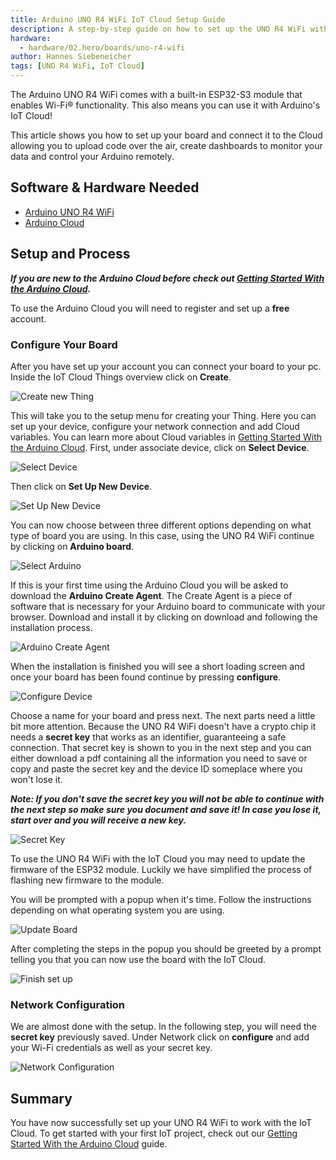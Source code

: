 ```yaml
---
title: Arduino UNO R4 WiFi IoT Cloud Setup Guide
description: A step-by-step guide on how to set up the UNO R4 WiFi with the Arduino Cloud.
hardware:
  - hardware/02.hero/boards/uno-r4-wifi
author: Hannes Siebeneicher
tags: [UNO R4 WiFi, IoT Cloud]
---
```


The Arduino UNO R4 WiFi comes with a built-in ESP32-S3 module that enables Wi-Fi® functionality. This also means you can use it with Arduino's IoT Cloud!

This article shows you how to set up your board and connect it to the Cloud allowing you to upload code over the air, create dashboards to monitor your data and control your Arduino remotely.

## Software & Hardware Needed

- [Arduino UNO R4 WiFi](https://store.arduino.cc/uno-r4-wifi)
- [Arduino Cloud](https://cloud.arduino.cc/home/)

## Setup and Process

***If you are new to the Arduino Cloud before check out [Getting Started With the Arduino Cloud](/arduino-cloud/getting-started/iot-cloud-getting-started).***

To use the Arduino Cloud you will need to register and set up a **free** account. 

### Configure Your Board

After you have set up your account you can connect your board to your pc. Inside the IoT Cloud Things overview click on **Create**.

![Create new Thing](./assets/thingsOverview.png)

This will take you to the setup menu for creating your Thing. Here you can set up your device, configure your network connection and add Cloud variables. You can learn more about Cloud variables in [Getting Started With the Arduino Cloud](/arduino-cloud/getting-started/iot-cloud-getting-started). First, under associate device, click on **Select Device**.

![Select Device](./assets/selectDevice.png)

Then click on **Set Up New Device**.

![Set Up New Device](./assets/setUpNewDevice.png)

You can now choose between three different options depending on what type of board you are using. In this case, using the UNO R4 WiFi continue by clicking on **Arduino board**.

![Select Arduino](./assets/selectArduino.png)

If this is your first time using the Arduino Cloud you will be asked to download the **Arduino Create Agent**. The Create Agent is a piece of software that is necessary for your Arduino board to communicate with your browser. Download and install it by clicking on download and following the installation process.

![Arduino Create Agent](./assets/createAgent.png)

When the installation is finished you will see a short loading screen and once your board has been found continue by pressing **configure**.

![Configure Device](./assets/configureDevice.png)


Choose a name for your board and press next. The next parts need a little bit more attention. Because the UNO R4 WiFi doesn't have a crypto chip it needs a **secret key** that works as an identifier, guaranteeing a safe connection. That secret key is shown to you in the next step and you can either download a pdf containing all the information you need to save or copy and paste the secret key and the device ID someplace where you won't lose it.

***Note: If you don't save the secret key you will not be able to continue with the next step so make sure you document and save it! In case you lose it, start over and you will receive a new key.***

![Secret Key](./assets/secretKey.png)

To use the UNO R4 WiFi with the IoT Cloud you may need to update the firmware of the ESP32 module. Luckily we have simplified the process of flashing new firmware to the module. 

You will be prompted with a popup when it's time. Follow the instructions depending on what operating system you are using. 

![Update Board](./assets/updateDevice.png)

After completing the steps in the popup you should be greeted by a prompt telling you that you can now use the board with the IoT Cloud.

![Finish set up](./assets/finishSetUp.png)

### Network Configuration

We are almost done with the setup. In the following step, you will need the **secret key** previously saved. Under Network click on **configure** and add your Wi-Fi credentials as well as your secret key.

![Network Configuration](./assets/network.png)

## Summary

You have now successfully set up your UNO R4 WiFi to work with the IoT Cloud. To get started with your first IoT project, check out our [Getting Started With the Arduino Cloud](arduino-cloud/getting-started/iot-cloud-getting-started) guide.
